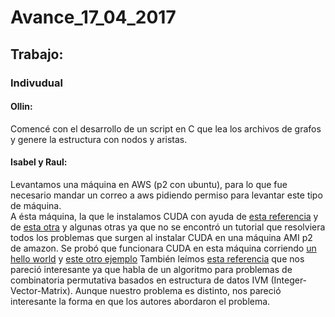 # Avance_17_04_2017

## Trabajo:

### Indivudual

#### Ollin:
Comencé con el desarrollo de un script en C que lea los archivos de grafos y genere la estructura con nodos y aristas.


#### Isabel y Raul:  
Levantamos una máquina en AWS (p2 con ubuntu), para lo que fue necesario mandar un correo a aws pidiendo permiso para levantar este tipo de máquina.   
A ésta máquina, la que le instalamos CUDA con ayuda de [esta referencia](http://docs.aws.amazon.com/AWSEC2/latest/UserGuide/accelerated-computing-instances.html#install-nvidia-driver) y de [esta otra](http://docs.nvidia.com/cuda/cuda-installation-guide-linux/index.html#abstract) y algunas otras ya que no se encontró un tutorial que resolviera todos los problemas que surgen al instalar CUDA en una máquina AMI p2 de amazon. 
Se probó que funcionara CUDA en esta máquina corriendo [un hello world](hello_world.cu) y  [este otro ejemplo](producto.cu)
También leímos [esta referencia](LNCS-ICA3PP2016.pdf) que nos pareció interesante ya que habla de un algoritmo para problemas de combinatoria permutativa basados en estructura de datos IVM (Integer-Vector-Matrix). Aunque nuestro problema es distinto, nos pareció interesante la forma en que los autores abordaron el problema.  


